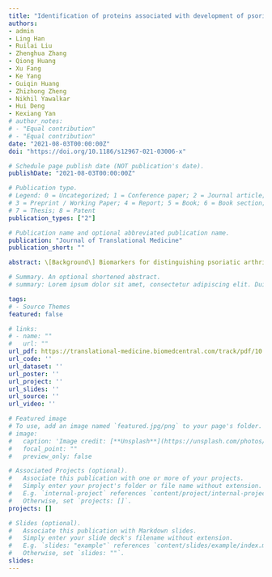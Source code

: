 ```yaml
---
title: "Identification of proteins associated with development of psoriatic arthritis in peripheral blood mononuclear cells: a quantitative iTRAQ-based proteomics study"
authors:
- admin
- Ling Han
- Ruilai Liu
- Zhenghua Zhang
- Qiong Huang
- Xu Fang
- Ke Yang
- Guiqin Huang
- Zhizhong Zheng
- Nikhil Yawalkar
- Hui Deng
- Kexiang Yan
# author_notes:
# - "Equal contribution"
# - "Equal contribution"
date: "2021-08-03T00:00:00Z"
doi: "https://doi.org/10.1186/s12967-021-03006-x"

# Schedule page publish date (NOT publication's date).
publishDate: "2021-08-03T00:00:00Z"

# Publication type.
# Legend: 0 = Uncategorized; 1 = Conference paper; 2 = Journal article;
# 3 = Preprint / Working Paper; 4 = Report; 5 = Book; 6 = Book section;
# 7 = Thesis; 8 = Patent
publication_types: ["2"]

# Publication name and optional abbreviated publication name.
publication: "Journal of Translational Medicine"
publication_short: ""

abstract: \[Background\] Biomarkers for distinguishing psoriatic arthritis (PsA) from psoriasis without arthritis (PsO) are still lacking. [Methods] We applied isobaric tags for relative and absolute quantification (iTRAQ) and LC–MS/MS to analyze the proteome profile of peripheral blood mononuclear cells (PBMCs) collected from patients with PsO, patients with PsA, and healthy controls. Bioinformatics analysis and western blotting were performed to identify and validate differentially expressed proteins. [Results] We identified 389, 199, 291, and 60 significantly differentially expressed proteins (adj.p < 0.05) in the comparison of all psoriatic patients versus healthy controls, PsO group versus healthy controls, PsA group versus healthy controls, and PsA group versus PsO group, respectively. Among these proteins, 14 proteins may represent promising biomarkers for PsA SIRT2, NAA50, ARF6, ADPRHL2, SF3B6, SH3KBP1, UBA3, SCP2, RPS5, NUDT5, NCBP1, SYNE1, NDUFB7, HTATSF1. Furthermore, western blotting confirmed that SIRT2 expression was significantly higher in PBMCs from PsA patients than PsO and healthy controls, and was negatively correlated with the phosphorylation of p38 mitogen-activated protein kinase (p-p38MAPK; p = 0.006, r = − 0.582). [Conclusions] This pilot study provided a broad characterization of the proteome of PBMCs in PsA as compared to PsO and healthy controls, which may help to provide prospective strategies for PsA diagnosis.

# Summary. An optional shortened abstract.
# summary: Lorem ipsum dolor sit amet, consectetur adipiscing elit. Duis posuere tellus ac convallis placerat. Proin tincidunt magna sed ex sollicitudin condimentum.

tags:
# - Source Themes
featured: false

# links:
# - name: ""
#   url: ""
url_pdf: https://translational-medicine.biomedcentral.com/track/pdf/10.1186/s12967-021-03006-x.pdf
url_code: ''
url_dataset: ''
url_poster: ''
url_project: ''
url_slides: ''
url_source: ''
url_video: ''

# Featured image
# To use, add an image named `featured.jpg/png` to your page's folder. 
# image:
#   caption: 'Image credit: [**Unsplash**](https://unsplash.com/photos/jdD8gXaTZsc)'
#   focal_point: ""
#   preview_only: false

# Associated Projects (optional).
#   Associate this publication with one or more of your projects.
#   Simply enter your project's folder or file name without extension.
#   E.g. `internal-project` references `content/project/internal-project/index.md`.
#   Otherwise, set `projects: []`.
projects: []

# Slides (optional).
#   Associate this publication with Markdown slides.
#   Simply enter your slide deck's filename without extension.
#   E.g. `slides: "example"` references `content/slides/example/index.md`.
#   Otherwise, set `slides: ""`.
slides:
---
```

